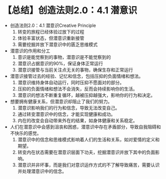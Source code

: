# 【总结】创造法则2.0：4.1 潜意识

-   创造法则2.0：4.1 潜意识Creative Principle
    1.  转变的旅程已经体验过放下的过程
    2.  体验丰富状态，但潜意识重新接管
    3.  需要挖掘并放下潜意识中的匮乏思维模式
-   潜意识的作用和分工
    1.  意识是能觉察到的事物，潜意识是不能觉察到的
    2.  潜意识占据意识的90%，保证身体正常运行
    3.  潜意识接管与当前关注点无关的事物，确保生存和正常运行
-   潜意识接管过去的经验、记忆和信念，包括压抑的负面情绪和想法。
    1.  潜意识维持身体自动运行，同时压抑不愿面对的部分。
    2.  压抑的负面情绪和想法不会消失，反而会持续影响你的生活。
    3.  潜意识的想法不断重复循环，越被压抑越强大，影响你的行为和决定。
-   想要拥有健康关系，但潜意识却阻止了我们的努力。
    1.  潜意识影响我们的行为和信念，导致无法改变自己。
    2.  通过转变潜意识中的信念，才能实现健康和成功。
    3.  内在的改变会自动带来外在的结果，如身体健康和关系稳定。
-   人们在潜意识中会感到沮丧和困惑，潜意识中存在矛盾部分，导致自我阻碍和不快乐的感觉。
    1.  潜意识中的信念和思维模式影响着人们的生活和关系，如对爱情的定义和期望。
    2.  转变内在状态需要在潜意识层面下功夫，挖掘潜意识并放下其中的负面影响。
    3.  潜意识并非坏事，而是我们对意识运作方式的不了解导致痛苦，需要认识并处理潜意识中的信念。